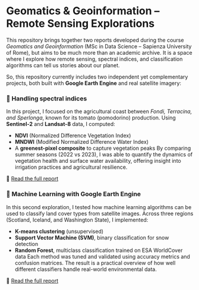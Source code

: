# Geomatics & Geoinformation – Remote Sensing Explorations
  
This repository brings together two reports developed during the course *Geomatics and Geoinformation* (MSc in Data Science – Sapienza University of Rome), but aims to be much more than an academic archive. It is a space where I explore how remote sensing, spectral indices, and classification algorithms can tell us stories about our planet.

So, this repository currently includes two independent yet complementary projects, both built with **Google Earth Engine** and real satellite imagery:

### 🌱 Handling spectral indices

In this project, I focused on the agricultural coast between *Fondi, Terracina, and Sperlonga*, known for its tomato (pomodorino) production. Using **Sentinel-2** and **Landsat-8** data, I computed:
- **NDVI** (Normalized Difference Vegetation Index)  
- **MNDWI** (Modified Normalized Difference Water Index)  
- A **greenest-pixel composite** to capture vegetation peaks
By comparing summer seasons (2022 vs 2023), I was able to quantify the dynamics of vegetation health and surface water availability, offering insight into irrigation practices and agricultural resilience.

📎 [Read the full report](./reports/GG_Tommasino_Report3.pdf)

### 🧠 Machine Learning with Google Earth Engine

In this second exploration, I tested how machine learning algorithms can be used to classify land cover types from satellite images. Across three regions (Scotland, Iceland, and Washington State), I implemented:
- **K-means clustering** (unsupervised)  
- **Support Vector Machine (SVM)**, binary classification for snow detection  
- **Random Forest**, multiclass classification trained on ESA WorldCover data
Each method was tuned and validated using accuracy metrics and confusion matrices. The result is a practical overview of how well different classifiers handle real-world environmental data.

📎 [Read the full report](./reports/GG_Tommasino_Report6.pdf)
